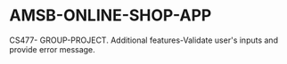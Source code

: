 # AMSB-ONLINE-SHOP-APP
CS477- GROUP-PROJECT.
Additional features-Validate user's inputs and provide error message.
